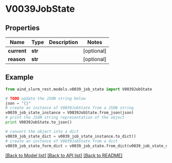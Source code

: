 # V0039JobState


## Properties

Name | Type | Description | Notes
------------ | ------------- | ------------- | -------------
**current** | **str** |  | [optional] 
**reason** | **str** |  | [optional] 

## Example

```python
from aind_slurm_rest.models.v0039_job_state import V0039JobState

# TODO update the JSON string below
json = "{}"
# create an instance of V0039JobState from a JSON string
v0039_job_state_instance = V0039JobState.from_json(json)
# print the JSON string representation of the object
print V0039JobState.to_json()

# convert the object into a dict
v0039_job_state_dict = v0039_job_state_instance.to_dict()
# create an instance of V0039JobState from a dict
v0039_job_state_form_dict = v0039_job_state.from_dict(v0039_job_state_dict)
```
[[Back to Model list]](../README.md#documentation-for-models) [[Back to API list]](../README.md#documentation-for-api-endpoints) [[Back to README]](../README.md)


